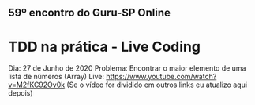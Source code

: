 ## 59º encontro do Guru-SP Online

# TDD na prática - Live Coding

Dia: 27 de Junho de 2020
Problema: Encontrar o maior elemento de uma lista de números (Array)
Live: https://www.youtube.com/watch?v=M2fKC92Ov0k (Se o vídeo for dividido em outros links eu atualizo aqui depois)
